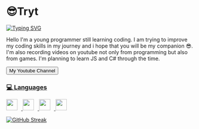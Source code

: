 # 😎Tryt
[![Typing SVG](https://readme-typing-svg.demolab.com/?lines=Young+Programmer+/+Developer;Learning+the+Programming+Languages)](https://git.io/typing-svg)

Hello I'm a young programmer still learning coding. I am trying to improve my coding skills in my journey and i hope that you will be my companion 😎. I'm also recording videos on youtube not only from programming but also from games. I'm planning to learn JS and C# through the time.

<a href="https://www.youtube.com/channel/UCATGOeuKkTPCAma3D2Fp4gQ">
<button> My Youtube Channel </button>

### 💻 Languages

<img width="30px" style="padding-right:10px" src="https://cdn.jsdelivr.net/gh/devicons/devicon/icons/html5/html5-original.svg" />
<img width="30px" style="padding-right:10px" src="https://cdn.jsdelivr.net/gh/devicons/devicon/icons/css3/css3-original.svg" />
<img width="30px" style="padding-right:10px" src="https://cdn.jsdelivr.net/gh/devicons/devicon/icons/javascript/javascript-original.svg" />
<img width="30px" style="padding-right:10px" src="https://cdn.jsdelivr.net/gh/devicons/devicon/icons/csharp/csharp-original.svg" />
          
[![GitHub Streak](https://streak-stats.demolab.com/?user=TrytPL)](https://git.io/streak-stats)

